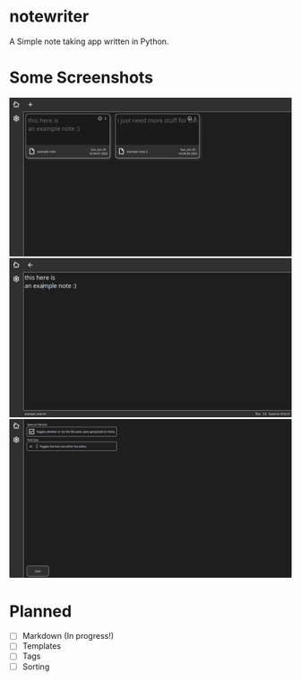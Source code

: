 # notewriter

A Simple note taking app written in Python.

# Some Screenshots

![The home page of the editor.](/assets/home_page.png)
![What it looks like when actually editing the notes.](/assets/editing_note.png)
![The settings page.](/assets/settings.png)

# Planned
- [ ] Markdown (In progress!)
- [ ] Templates
- [ ] Tags
- [ ] Sorting
